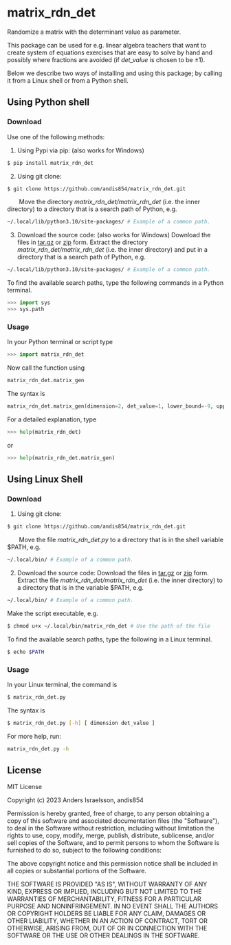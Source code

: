# matrix_rdn_det 
Randomize a matrix with the determinant value as parameter.

This package can be used for e.g. linear algebra teachers that want to create system of equations exercises that are easy to solve by hand and possibly where fractions are avoided (if _det_value_ is chosen to be $\pm 1$).

Below we describe two ways of installing and using this package; by calling it from a Linux shell or from a Python shell.

## Using Python shell

###  Download

Use one of the following methods: 
1. Using Pypi via pip:  (also works for Windows)
```bash
$ pip install matrix_rdn_det
```
2. Using git clone:
```bash
$ git clone https://github.com/andis854/matrix_rdn_det.git
```
&nbsp;&nbsp;&nbsp;&nbsp;&nbsp;&nbsp; Move the directory _matrix_rdn_det/matrix_rdn_det_ (i.e. the inner directory) to a directory that is a search path of Python, e.g.
```bash
~/.local/lib/python3.10/site-packages/ # Example of a common path.
```
3. Download the source code: (also works for Windows) 
Download the files in [tar.gz](https://github.com/andis854/matrix_rdn_det/archive/refs/tags/v_0.0.3.tar.gz) or [zip](https://github.com/andis854/matrix_rdn_det/archive/refs/tags/v_0.0.3.zip) form. Extract the directory _matrix_rdn_det/matrix_rdn_det_ (i.e. the inner directory) and put in a directory that is a search path of Python, e.g.
```bash
~/.local/lib/python3.10/site-packages/ # Example of a common path.
```

To find the available search paths, type the following commands in a Python terminal.
```Python
>>> import sys
>>> sys.path
```

### Usage

In your Python terminal or script type
```Python
>>> import matrix_rdn_det
```
Now call the function using
```Python
matrix_rdn_det.matrix_gen
```
The syntax is 
```Python
matrix_rdn_det.matrix_gen(dimension=2, det_value=1, lower_bound=-9, upper_bound=10, rdn_prm=0, attempts=200)
```
For a detailed explanation, type
```Python
>>> help(matrix_rdn_det)
```
or
```Python
>>> help(matrix_rdn_det.matrix_gen)
```

## Using Linux Shell

###  Download

1. Using git clone:
```bash
$ git clone https://github.com/andis854/matrix_rdn_det.git
```
&nbsp;&nbsp;&nbsp;&nbsp;&nbsp;&nbsp; Move the file _matrix_rdn_det.py_ to a directory that is in the shell variable $PATH, e.g.
```bash
~/.local/bin/ # Example of a common path.
```
2. Download the source code: 
Download the files in [tar.gz](https://github.com/andis854/matrix_rdn_det/archive/refs/tags/v_0.0.3.tar.gz) or [zip](https://github.com/andis854/matrix_rdn_det/archive/refs/tags/v_0.0.3.zip) form. Extract the file _matrix_rdn_det/matrix_rdn_det_ (i.e. the inner directory) to a directory that is in the variable $PATH, e.g.
```bash
~/.local/bin/ # Example of a common path.
```

Make the script executable, e.g.
```bash
$ chmod u+x ~/.local/bin/matrix_rdn_det # Use the path of the file
```
To find the available search paths, type the following in a Linux terminal.
```bash
$ echo $PATH
```

### Usage

In your Linux terminal, the command is
```bash
$ matrix_rdn_det.py
```
The syntax is
```bash
$ matrix_rdn_det.py [-h] [ dimension det_value ]
```
For more help, run:
```bash
matrix_rdn_det.py -h
```


License
----

MIT License

Copyright (c) 2023 Anders Israelsson, andis854

Permission is hereby granted, free of charge, to any person obtaining a copy
of this software and associated documentation files (the "Software"), to deal
in the Software without restriction, including without limitation the rights
to use, copy, modify, merge, publish, distribute, sublicense, and/or sell
copies of the Software, and to permit persons to whom the Software is
furnished to do so, subject to the following conditions:

The above copyright notice and this permission notice shall be included in all
copies or substantial portions of the Software.

THE SOFTWARE IS PROVIDED "AS IS", WITHOUT WARRANTY OF ANY KIND, EXPRESS OR
IMPLIED, INCLUDING BUT NOT LIMITED TO THE WARRANTIES OF MERCHANTABILITY,
FITNESS FOR A PARTICULAR PURPOSE AND NONINFRINGEMENT. IN NO EVENT SHALL THE
AUTHORS OR COPYRIGHT HOLDERS BE LIABLE FOR ANY CLAIM, DAMAGES OR OTHER
LIABILITY, WHETHER IN AN ACTION OF CONTRACT, TORT OR OTHERWISE, ARISING FROM,
OUT OF OR IN CONNECTION WITH THE SOFTWARE OR THE USE OR OTHER DEALINGS IN THE
SOFTWARE.
